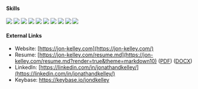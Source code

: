 #### Skills

![](https://img.shields.io/badge/Kubernetes-green?style=social&logo=kubernetes) ![](https://img.shields.io/badge/Python-green?style=social&logo=python) ![](https://img.shields.io/badge/BASH-green?style=social&logo=shell) ![](https://img.shields.io/badge/Jenkins-green?style=social&logo=jenkins) ![](https://img.shields.io/badge/Ansible-green?style=social&logo=ansible) ![](https://img.shields.io/badge/Terraform-green?style=social&logo=terraform) ![](https://img.shields.io/badge/Chef-green?style=social&logo=chef) ![](https://img.shields.io/badge/Puppet-green?style=social&logo=puppet) ![](https://img.shields.io/badge/AWS-green?style=social&logo=amazon) ![](https://img.shields.io/badge/GCP-green?style=social&logo=google)

#### External Links

* Website: [https://jon-kelley.com](https://jon-kelley.com/) 
* Resume: [https://jon-kelley.com/resume.md](https://jon-kelley.com/resume.md?render=true&theme=markdown10) ([PDF](https://jon-kelley.com/resume.pdf)) ([DOCX](https://jon-kelley.com/resume.docx))
* LinkedIn: [https://linkedin.com/in/jonathandkelley/](https://linkedin.com/in/jonathandkelley/) 
* Keybase: https://keybase.io/jondkelley

<!--
**jondkelley/jondkelley** is a ✨ _special_ ✨ repository because its `README.md` (this file) appears on your GitHub profile.

Here are some ideas to get you started:

- 🔭 I’m currently working on ...
- 🌱 I’m currently learning ...
- 👯 I’m looking to collaborate on ...
- 🤔 I’m looking for help with ...
- 💬 Ask me about ...
- 📫 How to reach me: ...
- 😄 Pronouns: ...
- ⚡ Fun fact: ...
-->
